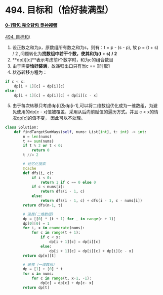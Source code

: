 # 494. 目标和（恰好装满型）

#### [0-1背包 完全背包 灵神视频](https://www.bilibili.com/video/BV16Y411v7Y6/?vd\_source=9bed1950e6d357f6526b84c2a178fc9e)

[494. 目标和](https://leetcode.cn/problems/target-sum/)\


1. 设正数之和为p，原数组所有数之和为s，则有：t = p - (s - p), 故 p = (t + s) / 2 ,问题转化为**找数组中若干个数，使其和为(t + s) / 2**
2. **dp\[i]\[c]**表示考虑前i个数字时，和为c的组合数目
3. 由于需要**恰好装满**，故递归出口只有当c == 0时取1
4. 状态转移方程为：

```python
if c < x:
    dp[i + 1][c] = dp[i][c]
else:
    dp[i + 1][c] = dp[i][c] + dp[i][c - x]
```

5. 由于每次转移只考虑dp\[i]及dp\[i-1],可以将二维数组优化成为一维数组，为避免使用的dp\[c - x]值被覆盖，采用从后向前赋值的遍历方式。并且 c < x的情况dp\[c]的值不变， 因此可以不处理。



```python
class Solution:
    def findTargetSumWays(self, nums: List[int], t: int) -> int:
        n = len(nums)
        t += sum(nums)
        if t % 2 or t < 0:
            return 0
        t //= 2

        # 记忆化搜索
        @cache
        def dfs(i, c):
            if i < 0:
                return 1 if c == 0 else 0 
            if c < nums[i]:
                return dfs(i - 1, c)
            else:
                return dfs(i - 1, c) + dfs(i - 1, c - nums[i])
        return dfs(n-1, t)

        # 递推(二维数组)
        dp = [[0] * (t + 1) for _ in range(n + 1)]
        dp[0][0] = 1
        for i, x in enumerate(nums):
            for c in range(t + 1):
                if c < x:
                    dp[i + 1][c] = dp[i][c]
                else:
                    dp[i + 1][c] = dp[i][c] + dp[i][c - x]
        return dp[n][t]

        # 递推（一维数组）
        dp = [1] + [0] * t
        for x in nums:
            for c in range(t, x-1, -1):
                dp[c] = dp[c] + dp[c- x]
        return dp[t]   
```
